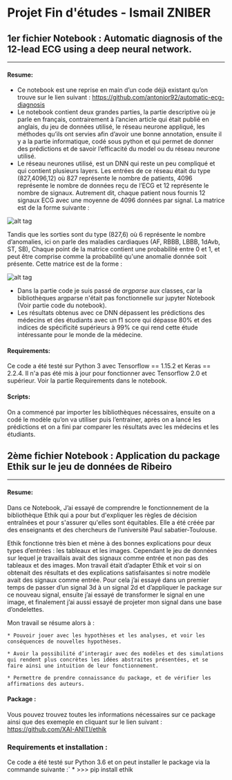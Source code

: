 # Projet Fin d'études - Ismail ZNIBER

## 1er fichier Notebook : Automatic diagnosis of the 12-lead ECG using a deep neural network.
-----------


#### Resume:

* Ce notebook est une reprise en main d’un code déjà existant qu’on trouve sur le lien suivant : https://github.com/antonior92/automatic-ecg-diagnosis
* Le notebook contient deux grandes parties, la partie descriptive où je parle en français, contrairement à l’ancien article qui était publié en anglais, du jeu de données utilisé, le réseau neurone appliqué, les méthodes qu’ils ont servies afin d’avoir une bonne annotation, ensuite il y a la partie informatique, codé sous python et qui permet de donner des prédictions et de savoir l’efficacité du model ou du réseau neurone utilisé.  
* Le réseau neurones utilisé, est un DNN qui reste un peu compliqué et qui contient plusieurs layers. Les entrées de ce réseau était du type (827,4096,12) où 827 représente le nombre de patients, 4096 représente le nombre de données reçu de l’ECG et 12 représente le nombre de signaux.
Autrement dit, chaque patient nous fournis 12 signaux ECG avec une moyenne de 4096 données par signal. La matrice est de la forme suivante :

![alt tag](https://user-images.githubusercontent.com/70271267/91366796-01267700-e805-11ea-9597-ee3eb4401093.png)

Tandis que les sorties sont du type (827,6) où 6 représente le nombre d’anomalies, ici on parle des maladies cardiaques (AF, RBBB, LBBB, 1dAvb, ST, SB), Chaque point de la matrice contient une probabilité entre 0 et 1, et peut être comprise comme la probabilité qu'une anomalie donnée soit présente. Cette matrice est de la forme :

![alt tag](https://user-images.githubusercontent.com/70271267/91367697-6da27580-e807-11ea-9338-3d7b15a04fd8.png)

* Dans la partie code je suis passé de _argparse_ aux classes, car la bibliothèques argparse n'était pas fonctionnelle sur jupyter Notebook (Voir partie code du notebook).
* Les résultats obtenus avec ce DNN dépassent les prédictions des médecins et des étudiants avec un f1 score qui dépasse 80% et des indices de spécificité supérieurs à 99% ce qui rend cette étude intéressante pour le monde de la médecine.



#### Requirements:

Ce code a été testé sur Python 3 avec Tensorflow == 1.15.2 et Keras == 2.2.4. Il n'a pas été mis à jour pour fonctionner avec Tensorflow 2.0 et supérieur. Voir la partie Requirements dans le notebook.

#### Scripts:

On a commencé par importer les bibliothèques nécessaires, ensuite on a codé le modèle qu’on va utiliser puis l’entrainer, après on a lancé les prédictions et on a fini par comparer les résultats avec les médecins et les étudiants.

## 2ème fichier Notebook : Application du package Ethik sur le jeu de données de Ribeiro
-----------


#### Resume:
Dans ce Notebook, J’ai essayé de comprendre le fonctionnement de la bibliothèque Ethik qui a pour but d'expliquer les règles de décision entraînées et pour s'assurer qu'elles sont équitables. Elle a été créée par des enseignants et des chercheurs de l’université Paul sabatier-Toulouse.

Ethik fonctionne très bien et mène à des bonnes explications pour deux types d’entrées : les tableaux et les images. Cependant le jeu de données sur lequel je travaillais avait des signaux comme entrée et non pas des tableaux et des images. Mon travail était d’adapter Ethik et voir si on obtenait des résultats et des explications satisfaisantes si notre modèle avait des signaux comme entrée. Pour cela j’ai essayé dans un premier temps de passer d’un signal 3d à un signal 2d et d’appliquer le package sur ce nouveau signal, ensuite j’ai essayé de transformer le signal en une image, et finalement j’ai aussi essayé de projeter mon signal dans une base d’ondelettes.

Mon travail se résume alors à :

	* Pouvoir jouer avec les hypothèses et les analyses, et voir les conséquences de nouvelles hypothèses.
	
	* Avoir la possibilité d’interagir avec des modèles et des simulations qui rendent plus concrètes les idées abstraites présentées, et se faire ainsi une intuition de leur fonctionnement.
	
	* Permettre de prendre connaissance du package, et de vérifier les affirmations des auteurs.
	
#### Package :
 
Vous pouvez trouvez toutes les informations nécessaires sur ce package ainsi que des exemeple en cliquant sur le lien suivant : https://github.com/XAI-ANITI/ethik

### Requirements et installation :

Ce code a été testé sur Python 3.6 et on peut installer le package via la commande suivante :`
	 * >>> pip install ethik
	 


